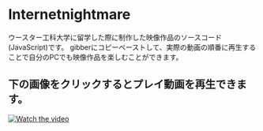 # Internetnightmare
ウースター工科大学に留学した際に制作した映像作品のソースコード(JavaScript)です。
gibberにコピーペーストして、実際の動画の順番に再生することで自分のPCでも映像作品を楽しむことができます。

## 下の画像をクリックするとプレイ動画を再生できます。

[![Watch the video](https://img.youtube.com/vi/uzbohOYJvHI/maxresdefault.jpg)](https://youtu.be/uzbohOYJvHI)



